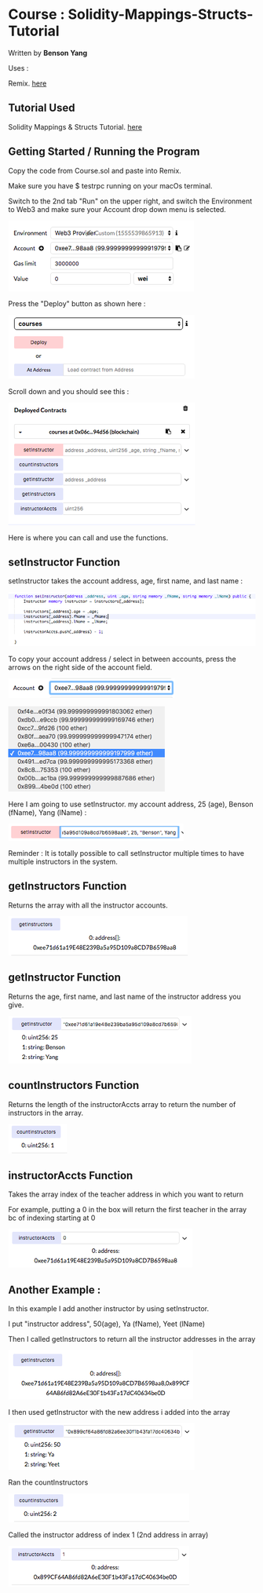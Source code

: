 # Course : Solidity-Mappings-Structs-Tutorial

Written by **Benson Yang**

Uses : 

  Remix. [here](https://remix.ethereum.org/)
  
## Tutorial Used 

Solidity Mappings & Structs Tutorial. [here](https://coursetro.com/posts/code/102/Solidity-Mappings-&-Structs-Tutorial)
  
## Getting Started / Running the Program

Copy the code from Course.sol and paste into Remix.

Make sure you have $ testrpc running on your macOs terminal.

Switch to the 2nd tab "Run" on the upper right, and switch the Environment to Web3 and make sure your Account drop down menu is selected.

![alt text](https://github.com/byangschool/Course-Solidity-Mappings-Structs-Tutoria/blob/master/Images/Screen%20Shot%202019-04-17%20at%2010.13.56%20PM.png)

Press the "Deploy" button as shown here : 

![alt text](https://github.com/byangschool/Course-Solidity-Mappings-Structs-Tutoria/blob/master/Images/Screen%20Shot%202019-04-17%20at%2010.14.06%20PM.png)

Scroll down and you should see this : 

![alt text](https://github.com/byangschool/Course-Solidity-Mappings-Structs-Tutoria/blob/master/Images/Screen%20Shot%202019-04-17%20at%2010.14.13%20PM.png)

Here is where you can call and use the functions. 

## setInstructor Function

setInstructor takes the account address, age, first name, and last name :

![alt text](https://github.com/byangschool/Course-Solidity-Mappings-Structs-Tutoria/blob/master/Images/Screen%20Shot%202019-04-17%20at%2010.30.05%20PM.png)

To copy your account address / select in between accounts, press the arrows on the right side of the account field.

![alt text](https://github.com/byangschool/Course-Solidity-Mappings-Structs-Tutoria/blob/master/Images/Screen%20Shot%202019-04-17%20at%2010.15.17%20PM.png)

![alt text](https://github.com/byangschool/Course-Solidity-Mappings-Structs-Tutoria/blob/master/Images/Screen%20Shot%202019-04-17%20at%2010.15.26%20PM.png)

Here I am going to use setInstructor. my account address, 25 (age), Benson (fName), Yang (lName) :

![alt text](https://github.com/byangschool/Course-Solidity-Mappings-Structs-Tutoria/blob/master/Images/Screen%20Shot%202019-04-17%20at%2010.15.46%20PM.png)

Reminder : It is totally possible to call setInstructor multiple times to have multiple instructors in the system.

## getInstructors Function

Returns the array with all the instructor accounts.

![alt text](https://github.com/byangschool/Course-Solidity-Mappings-Structs-Tutoria/blob/master/Images/Screen%20Shot%202019-04-17%20at%2010.16.25%20PM.png)

## getInstructor Function

Returns the age, first name, and last name of the instructor address you give.

![alt text](https://github.com/byangschool/Course-Solidity-Mappings-Structs-Tutoria/blob/master/Images/Screen%20Shot%202019-04-17%20at%2010.16.42%20PM.png)

## countInstructors Function

Returns the length of the instructorAccts array to return the number of instructors in the array.

![alt text](https://github.com/byangschool/Course-Solidity-Mappings-Structs-Tutoria/blob/master/Images/Screen%20Shot%202019-04-17%20at%2010.16.53%20PM.png)

## instructorAccts Function

Takes the array index of the teacher address in which you want to return

For example, putting a 0 in the box will return the first teacher in the array bc of indexing starting at 0

![alt text](https://github.com/byangschool/Course-Solidity-Mappings-Structs-Tutoria/blob/master/Images/Screen%20Shot%202019-04-17%20at%2010.18.35%20PM.png)

## Another Example :

In this example I add another instructor by using setInstructor.

I put "instructor address", 50(age), Ya (fName), Yeet (lName)

Then I called getInstructors to return all the instructor addresses in the array

![alt text](https://github.com/byangschool/Course-Solidity-Mappings-Structs-Tutoria/blob/master/Images/Screen%20Shot%202019-04-17%20at%2010.17.44%20PM.png)

I then used getInstructor with the new address i added into the array

![alt text](https://github.com/byangschool/Course-Solidity-Mappings-Structs-Tutoria/blob/master/Images/Screen%20Shot%202019-04-17%20at%2010.17.55%20PM.png)

Ran the countInstructors 

![alt text](https://github.com/byangschool/Course-Solidity-Mappings-Structs-Tutoria/blob/master/Images/Screen%20Shot%202019-04-17%20at%2010.18.01%20PM.png)

Called the instructor address of index 1 (2nd address in array) 

![alt text](https://github.com/byangschool/Course-Solidity-Mappings-Structs-Tutoria/blob/master/Images/Screen%20Shot%202019-04-17%20at%2010.18.42%20PM.png)


